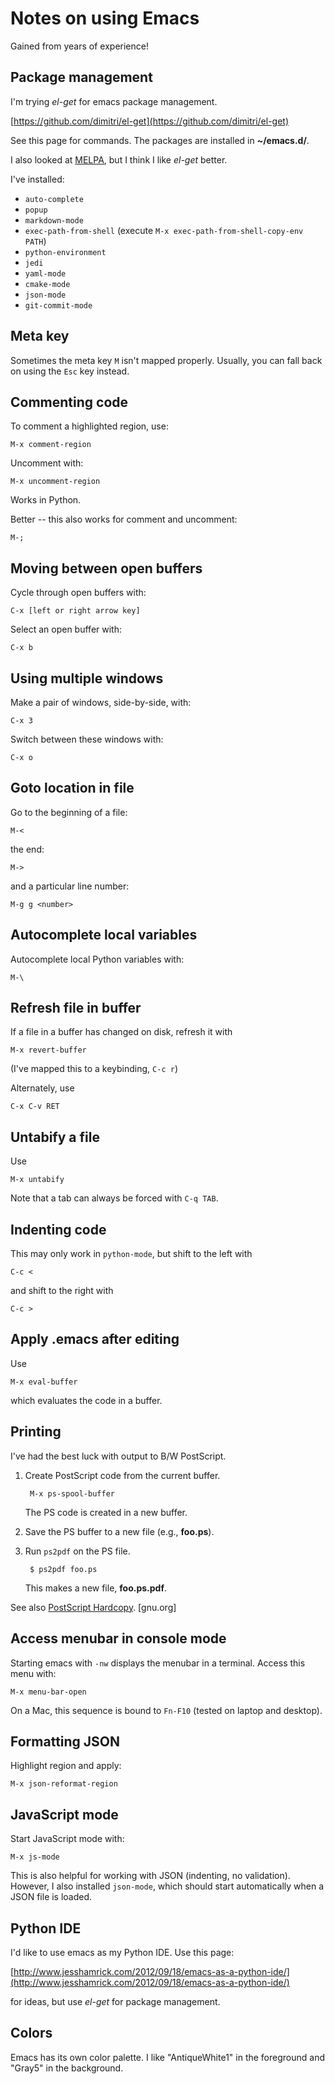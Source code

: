 # Notes on using Emacs

Gained from years of experience!

## Package management

I'm trying *el-get* for emacs package management.

[https://github.com/dimitri/el-get](https://github.com/dimitri/el-get)

See this page for commands. The packages are installed in **~/emacs.d/**.

I also looked at
[MELPA](http://ergoemacs.org/emacs/emacs_package_system.html), but I
think I like *el-get* better.

I've installed:

* `auto-complete`
* `popup`
* `markdown-mode`
* `exec-path-from-shell` (execute `M-x exec-path-from-shell-copy-env PATH`)
* `python-environment`
* `jedi`
* `yaml-mode`
* `cmake-mode`
* `json-mode`
* `git-commit-mode`

## Meta key

Sometimes the meta key `M` isn't mapped properly.
Usually, you can fall back on using the `Esc` key instead.

## Commenting code

To comment a highlighted region, use:

	M-x comment-region

Uncomment with:

	M-x uncomment-region

Works in Python. 

Better -- this also works for comment and uncomment:

	M-;

## Moving between open buffers

Cycle through open buffers with:

    C-x [left or right arrow key]

Select an open buffer with:

    C-x b

## Using multiple windows

Make a pair of windows, side-by-side, with:

    C-x 3

Switch between these windows with:

    C-x o

## Goto location in file

Go to the beginning of a file:

    M-<

the end:

    M->

and a particular line number:

    M-g g <number>

## Autocomplete local variables

Autocomplete local Python variables with:

	M-\

## Refresh file in buffer

If a file in a buffer has changed on disk,
refresh it with

	M-x revert-buffer

(I've mapped this to a keybinding, `C-c r`)

Alternately, use

    C-x C-v RET

## Untabify a file

Use

    M-x untabify

Note that a tab can always be forced with `C-q TAB`.

## Indenting code

This may only work in `python-mode`,
but shift to the left with

    C-c <

and shift to the right with

    C-c >

## Apply .emacs after editing

Use

    M-x eval-buffer

which evaluates the code in a buffer.

## Printing

I've had the best luck with output to B/W PostScript.

1. Create PostScript code from the current buffer.

        M-x ps-spool-buffer

   The PS code is created in a new buffer.
1. Save the PS buffer to a new file (e.g., **foo.ps**).
1. Run `ps2pdf` on the PS file.

        $ ps2pdf foo.ps

   This makes a new file, **foo.ps.pdf**.


See also [PostScript Hardcopy](https://www.gnu.org/software/emacs/manual/html_node/emacs/PostScript.html). [gnu.org]

## Access menubar in console mode

Starting emacs with `-nw` displays the menubar in a terminal.
Access this menu with:

	M-x menu-bar-open

On a Mac,
this sequence is bound to `Fn-F10`
(tested on laptop and desktop).

## Formatting JSON

Highlight region and apply:

	M-x json-reformat-region

## JavaScript mode

Start JavaScript mode with:

	M-x js-mode

This is also helpful for working with JSON (indenting, no validation).
However,
I also installed `json-mode`,
which should start automatically when a JSON file is loaded.

## Python IDE

I'd like to use emacs as my Python IDE. Use this page:

[http://www.jesshamrick.com/2012/09/18/emacs-as-a-python-ide/](http://www.jesshamrick.com/2012/09/18/emacs-as-a-python-ide/)

for ideas, but use *el-get* for package management.

## Colors

Emacs has its own color palette.
I like "AntiqueWhite1" in the foreground
and "Gray5" in the background.
